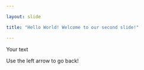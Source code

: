 ```yaml
---

layout: slide

title: "Hello World! Welcome to our second slide!"

---
```


Your text

Use the left arrow to go back!
